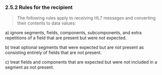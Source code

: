 ### 2.5.2 Rules for the recipient

> The following rules apply to receiving HL7 messages and converting their contents to data values:

a) ignore segments, fields, components, subcomponents, and extra repetitions of a field that are present but were not expected.

b) treat optional segments that were expected but are not present as consisting entirely of fields that are not present.

c) treat fields and components that are expected but were not included in a segment as not present.
